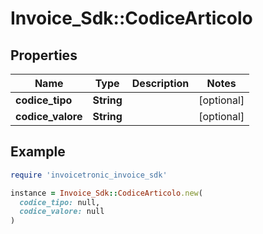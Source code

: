 # Invoice_Sdk::CodiceArticolo

## Properties

| Name | Type | Description | Notes |
| ---- | ---- | ----------- | ----- |
| **codice_tipo** | **String** |  | [optional] |
| **codice_valore** | **String** |  | [optional] |

## Example

```ruby
require 'invoicetronic_invoice_sdk'

instance = Invoice_Sdk::CodiceArticolo.new(
  codice_tipo: null,
  codice_valore: null
)
```

